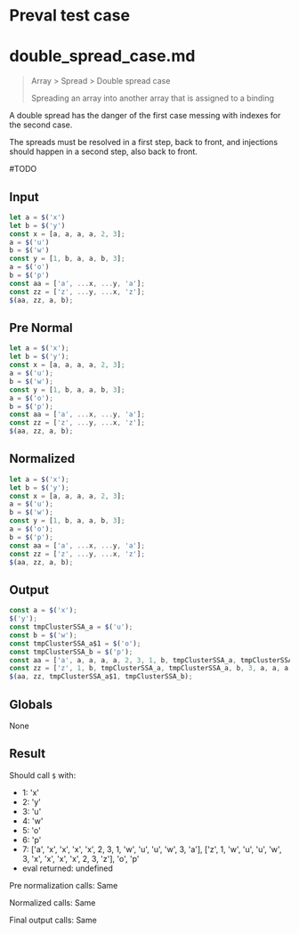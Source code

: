 # Preval test case

# double_spread_case.md

> Array > Spread > Double spread case
>
> Spreading an array into another array that is assigned to a binding

A double spread has the danger of the first case messing with indexes for the second case.

The spreads must be resolved in a first step, back to front, and injections should happen in a second step, also back to front.

#TODO

## Input

`````js filename=intro
let a = $('x')
let b = $('y')
const x = [a, a, a, a, 2, 3];
a = $('u')
b = $('w')
const y = [1, b, a, a, b, 3];
a = $('o')
b = $('p')
const aa = ['a', ...x, ...y, 'a'];
const zz = ['z', ...y, ...x, 'z'];
$(aa, zz, a, b);
`````

## Pre Normal

`````js filename=intro
let a = $('x');
let b = $('y');
const x = [a, a, a, a, 2, 3];
a = $('u');
b = $('w');
const y = [1, b, a, a, b, 3];
a = $('o');
b = $('p');
const aa = ['a', ...x, ...y, 'a'];
const zz = ['z', ...y, ...x, 'z'];
$(aa, zz, a, b);
`````

## Normalized

`````js filename=intro
let a = $('x');
let b = $('y');
const x = [a, a, a, a, 2, 3];
a = $('u');
b = $('w');
const y = [1, b, a, a, b, 3];
a = $('o');
b = $('p');
const aa = ['a', ...x, ...y, 'a'];
const zz = ['z', ...y, ...x, 'z'];
$(aa, zz, a, b);
`````

## Output

`````js filename=intro
const a = $('x');
$('y');
const tmpClusterSSA_a = $('u');
const b = $('w');
const tmpClusterSSA_a$1 = $('o');
const tmpClusterSSA_b = $('p');
const aa = ['a', a, a, a, a, 2, 3, 1, b, tmpClusterSSA_a, tmpClusterSSA_a, b, 3, 'a'];
const zz = ['z', 1, b, tmpClusterSSA_a, tmpClusterSSA_a, b, 3, a, a, a, a, 2, 3, 'z'];
$(aa, zz, tmpClusterSSA_a$1, tmpClusterSSA_b);
`````

## Globals

None

## Result

Should call `$` with:
 - 1: 'x'
 - 2: 'y'
 - 3: 'u'
 - 4: 'w'
 - 5: 'o'
 - 6: 'p'
 - 7: ['a', 'x', 'x', 'x', 'x', 2, 3, 1, 'w', 'u', 'u', 'w', 3, 'a'], ['z', 1, 'w', 'u', 'u', 'w', 3, 'x', 'x', 'x', 'x', 2, 3, 'z'], 'o', 'p'
 - eval returned: undefined

Pre normalization calls: Same

Normalized calls: Same

Final output calls: Same
